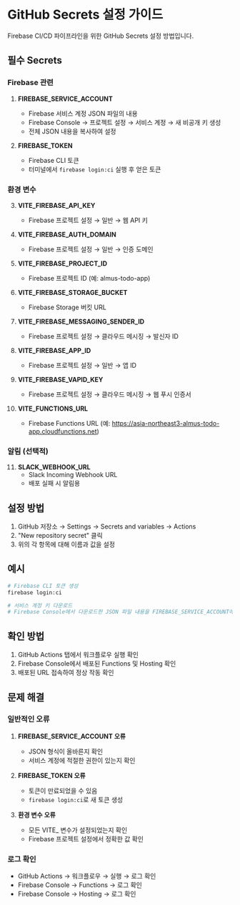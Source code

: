 # GitHub Secrets 설정 가이드

Firebase CI/CD 파이프라인을 위한 GitHub Secrets 설정 방법입니다.

## 필수 Secrets

### Firebase 관련

1. **FIREBASE_SERVICE_ACCOUNT**
   - Firebase 서비스 계정 JSON 파일의 내용
   - Firebase Console → 프로젝트 설정 → 서비스 계정 → 새 비공개 키 생성
   - 전체 JSON 내용을 복사하여 설정

2. **FIREBASE_TOKEN**
   - Firebase CLI 토큰
   - 터미널에서 `firebase login:ci` 실행 후 얻은 토큰

### 환경 변수

3. **VITE_FIREBASE_API_KEY**
   - Firebase 프로젝트 설정 → 일반 → 웹 API 키

4. **VITE_FIREBASE_AUTH_DOMAIN**
   - Firebase 프로젝트 설정 → 일반 → 인증 도메인

5. **VITE_FIREBASE_PROJECT_ID**
   - Firebase 프로젝트 ID (예: almus-todo-app)

6. **VITE_FIREBASE_STORAGE_BUCKET**
   - Firebase Storage 버킷 URL

7. **VITE_FIREBASE_MESSAGING_SENDER_ID**
   - Firebase 프로젝트 설정 → 클라우드 메시징 → 발신자 ID

8. **VITE_FIREBASE_APP_ID**
   - Firebase 프로젝트 설정 → 일반 → 앱 ID

9. **VITE_FIREBASE_VAPID_KEY**
   - Firebase 프로젝트 설정 → 클라우드 메시징 → 웹 푸시 인증서

10. **VITE_FUNCTIONS_URL**
    - Firebase Functions URL (예: https://asia-northeast3-almus-todo-app.cloudfunctions.net)

### 알림 (선택적)

11. **SLACK_WEBHOOK_URL**
    - Slack Incoming Webhook URL
    - 배포 실패 시 알림용

## 설정 방법

1. GitHub 저장소 → Settings → Secrets and variables → Actions
2. "New repository secret" 클릭
3. 위의 각 항목에 대해 이름과 값을 설정

## 예시

```bash
# Firebase CLI 토큰 생성
firebase login:ci

# 서비스 계정 키 다운로드
# Firebase Console에서 다운로드한 JSON 파일 내용을 FIREBASE_SERVICE_ACCOUNT에 설정
```

## 확인 방법

1. GitHub Actions 탭에서 워크플로우 실행 확인
2. Firebase Console에서 배포된 Functions 및 Hosting 확인
3. 배포된 URL 접속하여 정상 작동 확인

## 문제 해결

### 일반적인 오류

1. **FIREBASE_SERVICE_ACCOUNT 오류**
   - JSON 형식이 올바른지 확인
   - 서비스 계정에 적절한 권한이 있는지 확인

2. **FIREBASE_TOKEN 오류**
   - 토큰이 만료되었을 수 있음
   - `firebase login:ci`로 새 토큰 생성

3. **환경 변수 오류**
   - 모든 VITE\_ 변수가 설정되었는지 확인
   - Firebase 프로젝트 설정에서 정확한 값 확인

### 로그 확인

- GitHub Actions → 워크플로우 → 실행 → 로그 확인
- Firebase Console → Functions → 로그 확인
- Firebase Console → Hosting → 로그 확인
